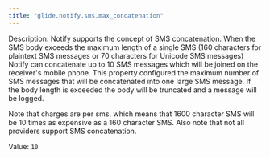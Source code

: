 ```yaml
---
title: "glide.notify.sms.max_concatenation"
---
```


Description: Notify supports the concept of SMS concatenation. When the SMS body exceeds the maximum length of a single SMS (160 characters for plaintext SMS messages or 70 characters for Unicode SMS messages) Notify can concatenate up to 10 SMS messages which will be joined on the receiver's mobile phone. This property configured the maximum number of SMS messages that will be concatenated  into one large SMS message. If the body length is exceeded the body will be truncated and a message will be logged.

Note that charges are per sms, which means that 1600 character SMS will be 10 times as expensive as a 160 character SMS. Also note that not all providers support SMS concatenation. 

Value: `10`